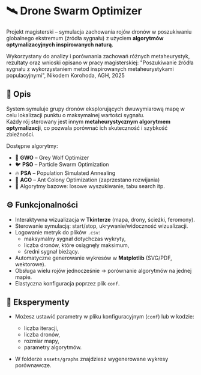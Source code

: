 # 🛰️ Drone Swarm Optimizer

Projekt magisterski – symulacja zachowania rojów dronów w poszukiwaniu globalnego ekstremum (źródła sygnału) z użyciem **algorytmów optymalizacyjnych inspirowanych naturą**. 

Wykorzystany do analizy i porównania zachowań różnych metaheurystyk, rezultaty oraz wnioski opisano w pracy magisterskiej:
"Poszukiwanie źródła sygnału z wykorzystaniem metod inspirowanych metaheurystykami populacyjnymi", Nikodem Korohoda, AGH, 2025

## 📌 Opis
System symuluje grupy dronów eksplorujących dwuwymiarową mapę w celu lokalizacji punktu o maksymalnej wartości sygnału.  
Każdy rój sterowany jest innym **metaheurystycznym algorytmem optymalizacji**, co pozwala porównać ich skuteczność i szybkość zbieżności.

Dostępne algorytmy:
- 🐺 **GWO** – Grey Wolf Optimizer  
- 🐦 **PSO** – Particle Swarm Optimization  
- 🔥 **PSA** – Population Simulated Annealing  
- 🐜 **ACO** – Ant Colony Optimization (zaprzestano rozwijania) 
- 🎲 Algorytmy bazowe: losowe wyszukiwanie, tabu search itp.

## ⚙️ Funkcjonalności
- Interaktywna wizualizacja w **Tkinterze** (mapa, drony, ścieżki, feromony).  
- Sterowanie symulacją: start/stop, ukrywanie/widoczność wizualizacji.  
- Logowanie metryk do plików `.csv`:  
  - maksymalny sygnał dotychczas wykryty,  
  - liczba dronów, które osiągnęły maksimum,  
  - średni sygnał bieżący.  
- Automatyczne generowanie wykresów w **Matplotlib** (SVG/PDF, wektorowe).  
- Obsługa wielu rojów jednocześnie → porównanie algorytmów na jednej mapie.  
- Elastyczna konfiguracja poprzez plik `conf`.


## 🧪 Eksperymenty
- Możesz ustawić parametry w pliku konfiguracyjnym (`conf`) lub w kodzie:
  - liczba iteracji,  
  - liczba dronów,  
  - rozmiar mapy,  
  - parametry algorytmów.  

- W folderze `assets/graphs` znajdziesz wygenerowane wykresy porównawcze.
